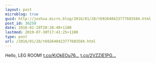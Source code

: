```yaml
---
layout: post
microblog: true
guid: http://joshua.micro.blog/2016/01/28/t692640423777603584.html
post_id: 36259
date: 2016-01-28T20:28:40+1100
lastmod: 2019-07-30T17:41:25+1100
type: post
url: /2016/01/28/t692640423777603584.html
---
```

Hello, LEG ROOM! [t.co/KjOkEOu76...](https://t.co/KjOkEOu76b) [t.co/2VZZIE1PG...](https://t.co/2VZZIE1PGc)
